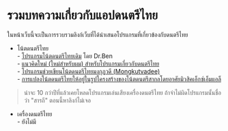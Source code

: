 <link rel="stylesheet" href="https://warut92.github.io/stilo.css">  

# รวมบทความเกี่ยวกับแอปดนตรีไทย

ในหน้าเว็บนี้จะเป็นการรวบรวมลิงก์เว็บที่ได้นำเสนอโปรแกรมที่เกี่ยวข้องกับดนตรีไทย

* โน้ตดนตรีไทย <br>
        - [โปรแกรมโน้ตดนตรีไทยเดิม](https://www.angelfire.com/music/drsben/tnote2a.html) โดย Dr.Ben <br>
        - [แนวคิดใหม่ (ใหม่สำหรับผม) สำหรับโปรแกรมเกี่ยวกับดนตรีไทย](http://kt-linux.blogspot.com/2011/05/blog-post.html) <br>
        - [โปรแกรมช่วยเขียนโน้ตดนตรีไทยมงกุฏวดี (Mongkutvadee)](https://research.kmutnb.ac.th/pub/innovation/?cmd=view&id=13) <br>
        - [การแปลงโน้ตดนตรีไทยให้อยู่ในรูปโครงสร้างของโน้ตดนตรีสากลโดยอาศัยมิวสิคเอ็กซ์เอ็มแอล็](http://icsec2016.mju.ac.th/upload/paper_th/T1-2D.3.pdf)



> น่าจะ 10 กว่าปีที่แล้วเคยโหลดโปรแกรมเล่นเสียงเครื่องดนตรีไทย ถ้าจำไม่ผิดโปรแกรมนั้นชื่อว่า "สารถี" ตอนนี้หาลิงก์ไม่เจอ


* เครื่องดนตรีไทย <br>
        - ยังไม่มี
